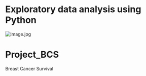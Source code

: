 # Exploratory data analysis using Python
![image.jpg](Images/EDA.jpg)


# Project_BCS
Breast Cancer Survival
